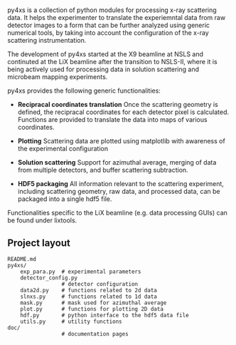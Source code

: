 #
py4xs is a collection of python modules for processing x-ray 
scattering data. It helps the experimenter to translate the experiemntal data from raw detector 
images to a form that can be further analyzed using generic numerical tools, by taking into
account the configuration of the x-ray scattering instrumentation. 

The development of py4xs started at the X9 beamline at NSLS and continuted at 
the LiX beamline after the transition to NSLS-II, where it is being actively used for processing 
data in solution scattering and microbeam mapping experiments.

py4xs provides the following generic functionalities:

* **Recipracal coordinates translation** Once the scattering geometry is defined,
  the recipracal coordinates for each detector pixel is calculated. Functions are 
  provided to translate the data into maps of various coordinates.

* **Plotting** Scattering data are plotted using matplotlib with awareness of 
  the experimental configuration

* **Solution scattering** Support for azimuthal average, merging of data from 
  multiple detectors, and buffer scattering subtraction.

* **HDF5 packaging** All information relevant to the scattering experiment, including
  scattering geometry, raw data, and processed data, can be packaged into a single
  hdf5 file.

Functionalities specific to the LiX beamline (e.g. data processing GUIs) can be found
under lixtools.

## Project layout

    README.md        
    py4xs/
        exp_para.py  # experimental parameters
        detector_config.py
                     # detector configuration
        data2d.py    # functions related to 2d data
        slnxs.py     # functions related to 1d data
        mask.py      # mask used for azimuthal average
        plot.py      # functions for plotting 2D data
        hdf.py       # python interface to the hdf5 data file 
        utils.py     # utility functions
    doc/             
                     # documentation pages

